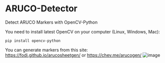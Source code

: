 # ARUCO-Detector
Detect ARUCO Markers with OpenCV-Python

You need to install latest OpenCV on your computer (Linux, Windows, Mac): 
```
pip install opencv-python
```
You can generate markers from this site: https://fodi.github.io/arucosheetgen/ or https://chev.me/arucogen/
![image](https://github.com/user-attachments/assets/30c6d7c7-75af-4693-862f-acbb121036d0)
